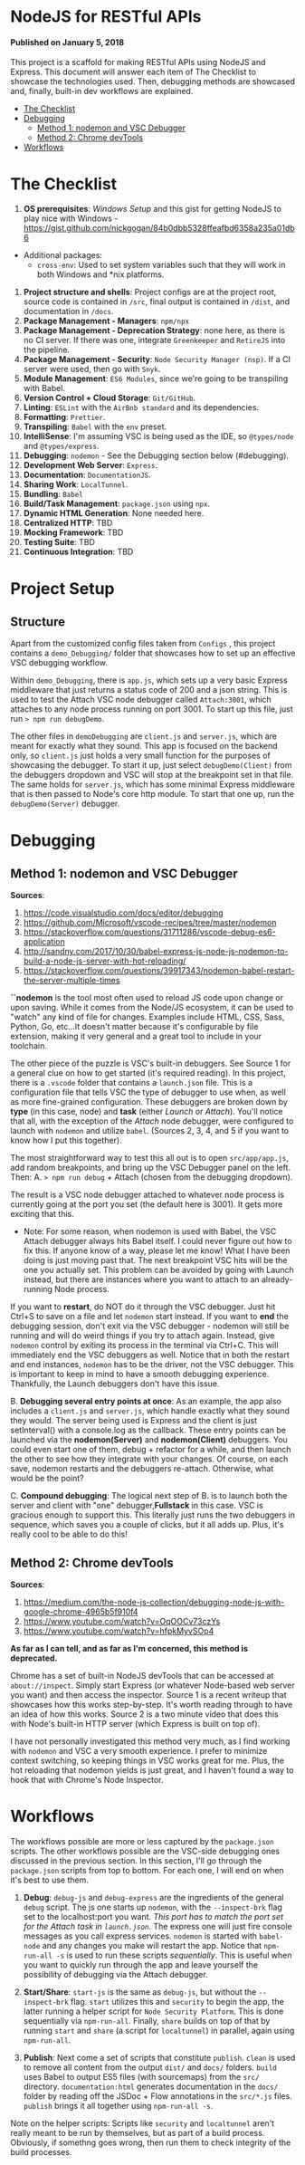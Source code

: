 # NodeJS for RESTful APIs

#### Published on January 5, 2018

This project is a scaffold for making RESTful APIs using NodeJS and Express. This document will answer each item of The Checklist to showcase the technologies used. Then, debugging methods are showcased and, finally, built-in dev workflows are explained.

* [The Checklist](#the-checklist)
* [Debugging](#debugging)
  * [Method 1: nodemon and VSC Debugger](#method-1-nodemon-and-vsc-debugger)
  * [Method 2: Chrome devTools](#method-2-chrome-devtools)
* [Workflows](#workflows)

# The Checklist

1. **OS prerequisites**: _Windows Setup_ and this gist for getting NodeJS to play nice with Windows - https://gist.github.com/nickgogan/84b0dbb5328ffeafbd6358a235a01db6

* Additional packages:
  * `cross-env`: Used to set system variables such that they will work in both Windows and \*nix platforms.

1. **Project structure and shells**: Project configs are at the project root, source code is contained in `/src`, final output is contained in `/dist`, and documentation in `/docs`.
1. **Package Management - Managers**: `npm/npx`
1. **Package Management - Deprecation Strategy**: none here, as there is no CI server. If there was one, integrate `Greenkeeper` and `RetireJS` into the pipeline.
1. **Package Management - Security**: `Node Security Manager (nsp)`. If a CI server were used, then go with `Snyk`.
1. **Module Management**: `ES6 Modules`, since we're going to be transpiling with Babel.
1. **Version Control + Cloud Storage**: `Git/GitHub`.
1. **Linting**: `ESLint` with the `AirBnb standard` and its dependencies.
1. **Formatting**: `Prettier`.
1. **Transpiling**: `Babel` with the `env` preset.
1. **IntelliSense**: I'm assuming VSC is being used as the IDE, so `@types/node` and `@types/express`.
1. **Debugging**: `nodemon` - See the Debugging section below (#debugging).
1. **Development Web Server**: `Express`.
1. **Documentation**: `DocumentationJS`.
1. **Sharing Work**: `LocalTunnel`.
1. **Bundling**: `Babel`
1. **Build/Task Management**: `package.json` using `npx`.
1. **Dynamic HTML Generation**: None needed here.
1. **Centralized HTTP**: TBD
1. **Mocking Framework**: TBD
1. **Testing Suite**: TBD
1. **Continuous Integration**: TBD

# Project Setup

## Structure

Apart from the customized config files taken from `Configs` , this project contains a `demo_Debugging/` folder that showcases how to set up an effective VSC debugging workflow.

Within `demo_Debugging`, there is `app.js`, which sets up a very basic Express middleware that just returns a status code of 200 and a json string. This is used to test the Attach VSC node debugger called `Attach:3001`, which attaches to any node process running on port 3001. To start up this file, just run `> npm run debugDemo`.

The other files in `demoDebugging` are `client.js` and `server.js`, which are meant for exactly what they sound. This app is focused on the backend only, so `client.js` just holds a very small function for the purposes of showcasing the debugger. To start it up, just select `debugDemo(Client)` from the debuggers dropdown and VSC will stop at the breakpoint set in that file. The same holds for `server.js`, which has some minimal Express middleware that is then passed to Node's core http module. To start that one up, run the `debugDemo(Server)` debugger.

# Debugging

## Method 1: nodemon and VSC Debugger

**Sources**:

1. https://code.visualstudio.com/docs/editor/debugging
1. https://github.com/Microsoft/vscode-recipes/tree/master/nodemon
1. https://stackoverflow.com/questions/31711286/vscode-debug-es6-application
1. http://sandny.com/2017/10/30/babel-express-js-node-js-nodemon-to-build-a-node-js-server-with-hot-reloading/
1. https://stackoverflow.com/questions/39917343/nodemon-babel-restart-the-server-multiple-times

**``nodemon** is the tool most often used to reload JS code upon change or upon saving. While it comes from the Node/JS ecosystem, it can be used to "watch" any kind of file for changes. Examples include HTML, CSS, Sass, Python, Go, etc...It doesn't matter because it's configurable by file extension, making it very general and a great tool to include in your toolchain.

The other piece of the puzzle is VSC's built-in debuggers. See Source 1 for a general clue on how to get started (it's required reading). In this project, there is a `.vscode` folder that contains a `launch.json` file. This is a configuration file that tells VSC the type of debugger to use when, as well as more fine-grained configuration. These debuggers are broken down by **type** (in this case, node) and **task** (either _Launch_ or _Attach_). You'll notice that all, with the exception of the _Attach_ node debugger, were configured to launch with `nodemon` and utilize `babel`. (Sources 2, 3, 4, and 5 if you want to know how I put this together).

The most straightforward way to test this all out is to open `src/app/app.js`, add random breakpoints, and bring up the VSC Debugger panel on the left. Then:
A. `> npm run debug` + Attach (chosen from the debugging dropdown).

The result is a VSC node debugger attached to whatever node process is currently going at the port you set (the default here is 3001). It gets more exciting that this.

* Note: For some reason, when nodemon is used with Babel, the VSC Attach debugger always hits Babel itself. I could never figure out how to fix this. If anyone know of a way, please let me know! What I have been doing is just moving past that. The next breakpoint VSC hits will be the one you actually set. This problem can be avoided by going with Launch instead, but there are instances where you want to attach to an already-running Node process.

If you want to **restart**, do NOT do it through the VSC debugger. Just hit Ctrl+S to save on a file and let `nodemon` start instead. If you want to **end** the debugging session, don't exit via the VSC debugger - nodemon will still be running and will do weird things if you try to attach again. Instead, give `nodemon` control by exiting its process in the terminal via Ctrl+C. This will immediately end the VSC debuggers as well. Notice that in both the restart and end instances, `nodemon` has to be the driver, not the VSC debugger. This is important to keep in mind to have a smooth debugging experience. Thankfully, the Launch debuggers don't have this issue.

B. **Debugging several entry points at once**: As an example, the app also includes a `client.js` and `server.js`, which handle exactly what they sound they would. The server being used is Express and the client is just setInterval() with a console.log as the callback. These entry points can be launched via the **nodemon(Server)** and **nodemon(Client)** debuggers. You could even start one of them, debug + refactor for a while, and then launch the other to see how they integrate with your changes. Of course, on each save, nodemon restarts and the debuggers re-attach. Otherwise, what would be the point?

C. **Compound debugging**: The logical next step of B. is to launch both the server and client with "one" debugger,**Fullstack** in this case. VSC is gracious enough to support this. This literally just runs the two debuggers in sequence, which saves you a couple of clicks, but it all adds up. Plus, it's really cool to be able to do this!

## Method 2: Chrome devTools

**Sources**:

1. https://medium.com/the-node-js-collection/debugging-node-js-with-google-chrome-4965b5f910f4
1. https://www.youtube.com/watch?v=OqOOCv73czYs
1. https://www.youtube.com/watch?v=hfpkMyvSOp4

**As far as I can tell, and as far as I'm concerned, this method is deprecated.**

Chrome has a set of built-in NodeJS devTools that can be accessed at `about://inspect`. Simply start Express (or whatever Node-based web server you want) and then access the inspector. Source 1 is a recent writeup that showcases how this works step-by-step. It's worth reading through to have an idea of how this works. Source 2 is a two minute video that does this with Node's built-in HTTP server (which Express is built on top of).

I have not personally investigated this method very much, as I find working with `nodemon` and VSC a very smooth experience. I prefer to minimize context switching, so keeping things in VSC works great for me. Plus, the hot reloading that nodemon yields is just great, and I haven't found a way to hook that with Chrome's Node Inspector.

# Workflows

The workflows possible are more or less captured by the `package.json` scripts. The other workflows possible are the VSC-side debugging ones discussed in the previous section. In this section, I'll go through the `package.json` scripts from top to bottom. For each one, I will end on when it's best to use them.

1. **Debug**: `debug-js` and `debug-express` are the ingredients of the general `debug` script. The js one starts up `nodemon`, with the `--inspect-brk` flag set to the localhost:port you want. _This port has to match the port set for the Attach task in `launch.json`_. The express one will just fire console messages as you call express services. `nodemon` is started with `babel-node` and any changes you make will restart the app. Notice that `npm-run-all -s` is used to run these scripts _sequentially_. This is useful when you want to quickly run through the app and leave yourself the possibility of debugging via the Attach debugger.

2. **Start/Share**: `start-js` is the same as `debug-js`, but without the `--inspect-brk` flag. `start` utilizes this and `security` to begin the app, the latter running a helper script for `Node Security Platform`. This is done sequentially via `npm-run-all`. Finally, `share` builds on top of that by running `start` and `share` (a script for `localtunnel`) in parallel, again using `npm-run-all`.

3. **Publish**: Next come a set of scripts that constitute `publish`. `clean` is used to remove all content from the output `dist/` and `docs/` folders. `build` uses Babel to output ES5 files (with sourcemaps) from the `src/` directory. `documentation:html` generates documentation in the `docs/` folder by reading off the JSDoc + Flow annotations in the `src/*.js` files. `publish` brings it all together using `npm-run-all -s`.

Note on the helper scripts: Scripts like `security` and `localtunnel` aren't really meant to be run by themselves, but as part of a build process. Obviously, if somethng goes wrong, then run them to check integrity of the build processes.
